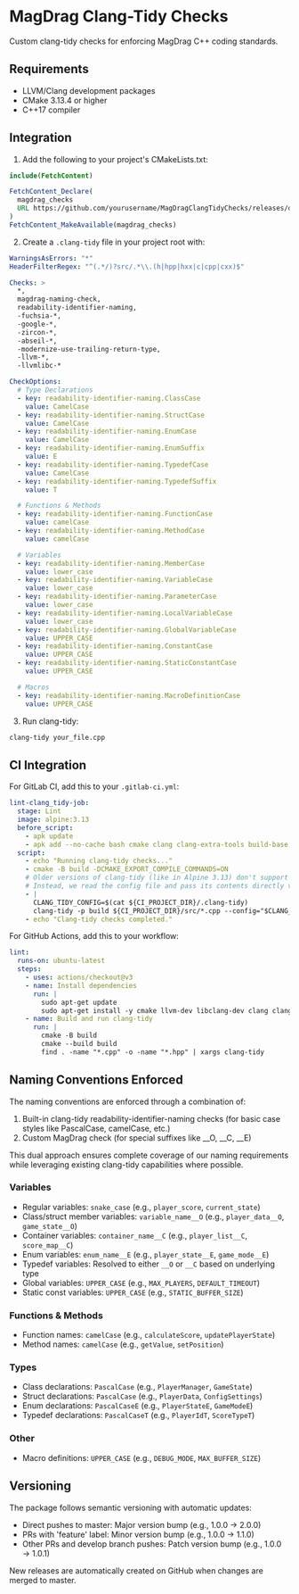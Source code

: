 # MagDrag Clang-Tidy Checks

Custom clang-tidy checks for enforcing MagDrag C++ coding standards.

## Requirements

- LLVM/Clang development packages
- CMake 3.13.4 or higher
- C++17 compiler

## Integration

1. Add the following to your project's CMakeLists.txt:

```cmake
include(FetchContent)

FetchContent_Declare(
  magdrag_checks
  URL https://github.com/yourusername/MagDragClangTidyChecks/releases/download/v1.0.0/magdrag-checks.tar.gz
)
FetchContent_MakeAvailable(magdrag_checks)
```

2. Create a `.clang-tidy` file in your project root with:
```yaml
WarningsAsErrors: "*"
HeaderFilterRegex: "^(.*/)?src/.*\\.(h|hpp|hxx|c|cpp|cxx)$"

Checks: >
  *,
  magdrag-naming-check,
  readability-identifier-naming,
  -fuchsia-*,
  -google-*,
  -zircon-*,
  -abseil-*,
  -modernize-use-trailing-return-type,
  -llvm-*,
  -llvmlibc-*

CheckOptions:
  # Type Declarations
  - key: readability-identifier-naming.ClassCase
    value: CamelCase
  - key: readability-identifier-naming.StructCase
    value: CamelCase
  - key: readability-identifier-naming.EnumCase
    value: CamelCase
  - key: readability-identifier-naming.EnumSuffix
    value: E
  - key: readability-identifier-naming.TypedefCase
    value: CamelCase
  - key: readability-identifier-naming.TypedefSuffix
    value: T

  # Functions & Methods
  - key: readability-identifier-naming.FunctionCase
    value: camelCase
  - key: readability-identifier-naming.MethodCase
    value: camelCase

  # Variables
  - key: readability-identifier-naming.MemberCase
    value: lower_case
  - key: readability-identifier-naming.VariableCase
    value: lower_case
  - key: readability-identifier-naming.ParameterCase
    value: lower_case
  - key: readability-identifier-naming.LocalVariableCase
    value: lower_case
  - key: readability-identifier-naming.GlobalVariableCase
    value: UPPER_CASE
  - key: readability-identifier-naming.ConstantCase
    value: UPPER_CASE
  - key: readability-identifier-naming.StaticConstantCase
    value: UPPER_CASE

  # Macros
  - key: readability-identifier-naming.MacroDefinitionCase
    value: UPPER_CASE
```

3. Run clang-tidy:
```bash
clang-tidy your_file.cpp
```

## CI Integration

For GitLab CI, add this to your `.gitlab-ci.yml`:

```yaml
lint-clang_tidy-job:
  stage: Lint
  image: alpine:3.13
  before_script:
    - apk update
    - apk add --no-cache bash cmake clang clang-extra-tools build-base gcc g++ musl-dev
  script:
    - echo "Running clang-tidy checks..."
    - cmake -B build -DCMAKE_EXPORT_COMPILE_COMMANDS=ON
    # Older versions of clang-tidy (like in Alpine 3.13) don't support --config-file
    # Instead, we read the config file and pass its contents directly via --config
    - |
      CLANG_TIDY_CONFIG=$(cat ${CI_PROJECT_DIR}/.clang-tidy)
      clang-tidy -p build ${CI_PROJECT_DIR}/src/*.cpp --config="$CLANG_TIDY_CONFIG"
    - echo "Clang-tidy checks completed."
```

For GitHub Actions, add this to your workflow:

```yaml
lint:
  runs-on: ubuntu-latest
  steps:
    - uses: actions/checkout@v3
    - name: Install dependencies
      run: |
        sudo apt-get update
        sudo apt-get install -y cmake llvm-dev libclang-dev clang clang-tidy
    - name: Build and run clang-tidy
      run: |
        cmake -B build
        cmake --build build
        find . -name "*.cpp" -o -name "*.hpp" | xargs clang-tidy
```
## Naming Conventions Enforced
The naming conventions are enforced through a combination of:
1. Built-in clang-tidy readability-identifier-naming checks (for basic case styles like PascalCase, camelCase, etc.)
2. Custom MagDrag check (for special suffixes like __O, __C, __E)

This dual approach ensures complete coverage of our naming requirements while leveraging existing clang-tidy capabilities where possible.

### Variables
- Regular variables: `snake_case` (e.g., `player_score`, `current_state`)
- Class/struct member variables: `variable_name__O` (e.g., `player_data__O`, `game_state__O`)
- Container variables: `container_name__C` (e.g., `player_list__C`, `score_map__C`)
- Enum variables: `enum_name__E` (e.g., `player_state__E`, `game_mode__E`)
- Typedef variables: Resolved to either `__O` or `__C` based on underlying type
- Global variables: `UPPER_CASE` (e.g., `MAX_PLAYERS`, `DEFAULT_TIMEOUT`)
- Static const variables: `UPPER_CASE` (e.g., `STATIC_BUFFER_SIZE`)

### Functions & Methods
- Function names: `camelCase` (e.g., `calculateScore`, `updatePlayerState`)
- Method names: `camelCase` (e.g., `getValue`, `setPosition`)

### Types
- Class declarations: `PascalCase` (e.g., `PlayerManager`, `GameState`)
- Struct declarations: `PascalCase` (e.g., `PlayerData`, `ConfigSettings`)
- Enum declarations: `PascalCaseE` (e.g., `PlayerStateE`, `GameModeE`)
- Typedef declarations: `PascalCaseT` (e.g., `PlayerIdT`, `ScoreTypeT`)

### Other
- Macro definitions: `UPPER_CASE` (e.g., `DEBUG_MODE`, `MAX_BUFFER_SIZE`)

## Versioning

The package follows semantic versioning with automatic updates:

- Direct pushes to master: Major version bump (e.g., 1.0.0 → 2.0.0)
- PRs with 'feature' label: Minor version bump (e.g., 1.0.0 → 1.1.0)
- Other PRs and develop branch pushes: Patch version bump (e.g., 1.0.0 → 1.0.1)

New releases are automatically created on GitHub when changes are merged to master.